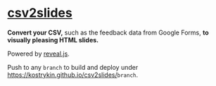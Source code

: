 # [csv2slides]()

**Convert your CSV,** such as the feedback data from Google Forms, **to visually pleasing HTML slides.**

Powered by [reveal.js](https://revealjs.com).

Push to any `branch` to build and deploy under <https://kostrykin.github.io/csv2slides/>`branch`.
